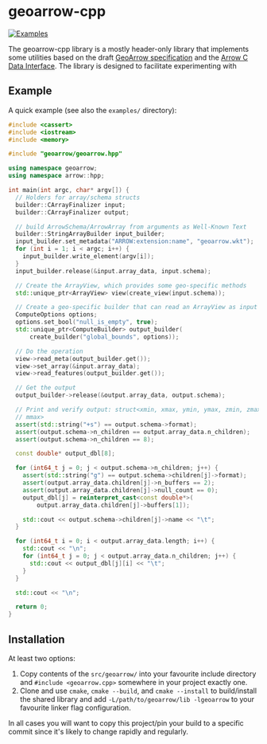 # geoarrow-cpp

[![Examples](https://github.com/paleolimbot/geoarrow-cpp/actions/workflows/run-examples.yaml/badge.svg)](https://github.com/paleolimbot/geoarrow-cpp/actions/workflows/run-examples.yaml)

The geoarrow-cpp library is a mostly header-only library that implements some utilities based on the draft [GeoArrow specification](https://github.com/geopandas/geo-arrow-spec) and the [Arrow C Data Interface](https://arrow.apache.org/docs/format/CDataInterface.html). The library is designed to facilitate experimenting with

## Example

A quick example (see also the `examples/` directory):

```cpp
#include <cassert>
#include <iostream>
#include <memory>

#include "geoarrow/geoarrow.hpp"

using namespace geoarrow;
using namespace arrow::hpp;

int main(int argc, char* argv[]) {
  // Holders for array/schema structs
  builder::CArrayFinalizer input;
  builder::CArrayFinalizer output;

  // build ArrowSchema/ArrowArray from arguments as Well-Known Text
  builder::StringArrayBuilder input_builder;
  input_builder.set_metadata("ARROW:extension:name", "geoarrow.wkt");
  for (int i = 1; i < argc; i++) {
    input_builder.write_element(argv[i]);
  }
  input_builder.release(&input.array_data, input.schema);

  // Create the ArrayView, which provides some geo-specific methods
  std::unique_ptr<ArrayView> view(create_view(input.schema));

  // Create a geo-specific builder that can read an ArrayView as input
  ComputeOptions options;
  options.set_bool("null_is_empty", true);
  std::unique_ptr<ComputeBuilder> output_builder(
      create_builder("global_bounds", options));

  // Do the operation
  view->read_meta(output_builder.get());
  view->set_array(&input.array_data);
  view->read_features(output_builder.get());

  // Get the output
  output_builder->release(&output.array_data, output.schema);

  // Print and verify output: struct<xmin, xmax, ymin, ymax, zmin, zmax, mmin,
  // mmax>
  assert(std::string("+s") == output.schema->format);
  assert(output.schema->n_children == output.array_data.n_children);
  assert(output.schema->n_children == 8);

  const double* output_dbl[8];

  for (int64_t j = 0; j < output.schema->n_children; j++) {
    assert(std::string("g") == output.schema->children[j]->format);
    assert(output.array_data.children[j]->n_buffers == 2);
    assert(output.array_data.children[j]->null_count == 0);
    output_dbl[j] = reinterpret_cast<const double*>(
        output.array_data.children[j]->buffers[1]);

    std::cout << output.schema->children[j]->name << "\t";
  }

  for (int64_t i = 0; i < output.array_data.length; i++) {
    std::cout << "\n";
    for (int64_t j = 0; j < output.array_data.n_children; j++) {
      std::cout << output_dbl[j][i] << "\t";
    }
  }

  std::cout << "\n";

  return 0;
}
```

## Installation

At least two options:

1. Copy contents of the `src/geoarrow/` into your favourite include directory and `#include <geoarrow.cpp>` somewhere in your project exactly one.
2. Clone and use `cmake`, `cmake --build`, and `cmake --install` to build/install the shared library and add `-L/path/to/geoarrow/lib -lgeoarrow` to your favourite linker flag configuration.

In all cases you will want to copy this project/pin your build to a specific commit since it's likely to change rapidly and regularly.
